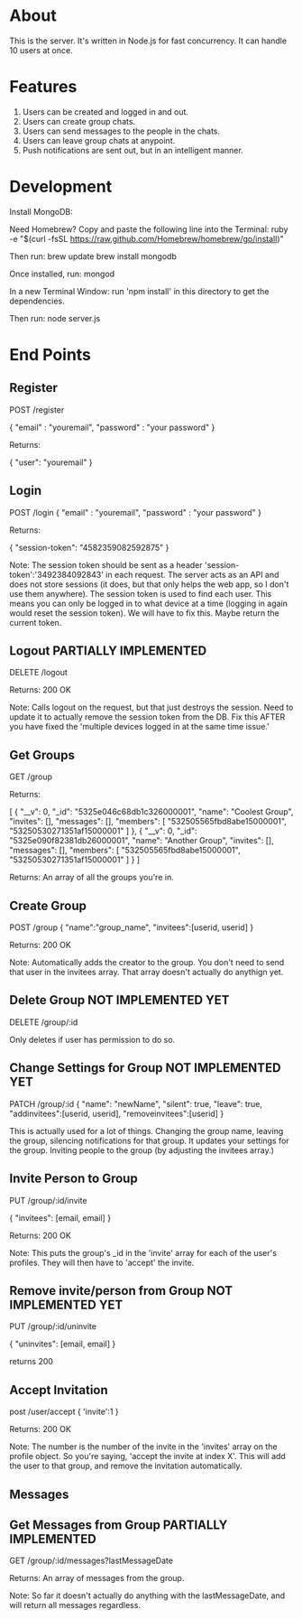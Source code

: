 # About

This is the server. It's written in Node.js for fast concurrency. It can handle 10 users at once.

# Features

1. Users can be created and logged in and out.
2. Users can create group chats.
3. Users can send messages to the people in the chats.
4. Users can leave group chats at anypoint.
5. Push notifications are sent out, but in an intelligent manner.

# Development

Install MongoDB:

Need Homebrew? Copy and paste the following line into the Terminal:
ruby -e "$(curl -fsSL https://raw.github.com/Homebrew/homebrew/go/install)"

Then run:
brew update
brew install mongodb

Once installed, run:
mongod

In a new Terminal Window:
run 'npm install' in this directory to get the dependencies.

Then run:
node server.js


# End Points

## Register
POST /register

{
	"email" : "youremail",
	"password" : "your password"
}

Returns:

{
	"user": "youremail"
}

## Login
POST /login
{
	"email" : "youremail",
	"password" : "your password"
}

Returns:

{
	"session-token": "4582359082592875"
}

Note:
The session token should be sent as a header 'session-token':'3492384092843' in each request. The server acts as an API and does not store sessions (it does, but that only helps the web app, so I don't use them anywhere). The session token is used to find each user. This means you can only be logged in to what device at a time (logging in again would reset the session token). We will have to fix this. Maybe return the current token.

## Logout PARTIALLY IMPLEMENTED
DELETE /logout

Returns: 200 OK

Note:
Calls logout on the request, but that just destroys the session. Need to update it to actually remove the session token from the DB. Fix this AFTER you have fixed the 'multiple devices logged in at the same time issue.'

## Get Groups
GET /group

Returns:

[
  {
    "__v": 0,
    "_id": "5325e046c68db1c326000001",
    "name": "Coolest Group",
    "invites": [],
    "messages": [],
    "members": [
      "532505565fbd8abe15000001",
      "53250530271351af15000001"
    ]
  },
  {
    "__v": 0,
    "_id": "5325e090f82381db26000001",
    "name": "Another Group",
    "invites": [],
    "messages": [],
    "members": [
      "532505565fbd8abe15000001",
      "53250530271351af15000001"
    ]
  }
]

Returns:
An array of all the groups you're in.

## Create Group
POST /group
{
	"name":"group_name",
	"invitees":[userid, userid]
}

Returns:
200 OK

Note:
Automatically adds the creator to the group. You don't need to send that user in the invitees array. That array doesn't actually do anythign yet.


## Delete Group NOT IMPLEMENTED YET
DELETE /group/:id

Only deletes if user has permission to do so.


## Change Settings for Group NOT IMPLEMENTED YET
PATCH /group/:id
{
	"name": "newName",
	"silent": true,
	"leave": true,
	"addinvitees":[userid, userid],
	"removeinvitees":[userid]
}

This is actually used for a lot of things. Changing the group name, leaving the group,
silencing notifications for that group. It updates your settings for the group. Inviting
people to the group (by adjusting the invitees array.)

## Invite Person to Group
PUT /group/:id/invite

{
	"invitees": [email, email]
}

Returns:
200 OK

Note:
This puts the group's _id in the 'invite' array for each of the user's profiles. They will then have to 'accept' the invite.

## Remove invite/person from Group NOT IMPLEMENTED YET
PUT /group/:id/uninvite

{
	"uninvites": [email, email]
}

returns 200

## Accept Invitation
post /user/accept
{
	'invite':1
}

Returns:
200 OK

Note:
The number is the number of the invite in the 'invites' array on the profile object. So you're saying, 'accept the invite at index X'. This will add the user to that group, and remove the invitation automatically.

## Messages

## Get Messages from Group PARTIALLY IMPLEMENTED

GET /group/:id/messages?lastMessageDate

Returns:
An array of messages from the group.

Note:
So far it doesn't actually do anything with the lastMessageDate, and will return all messages regardless.
